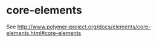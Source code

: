 core-elements
=========

See http://www.polymer-project.org/docs/elements/core-elements.html#core-elements
